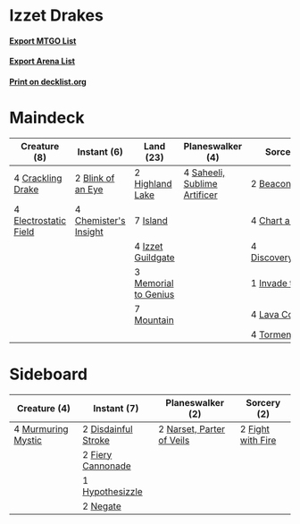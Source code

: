 # Izzet Drakes

#### [Export MTGO List](../collection/Izzet%20Drakes/Izzet%20Drakes.txt)
#### [Export Arena List](../collection/Izzet%20Drakes/Izzet%20Drakes_arena.txt)
#### [Print on decklist.org](http://decklist.org/?deckmain=2%09Beacon%20Bolt%0A2%09Blink%20of%20an%20Eye%0A4%09Chart%20a%20Course%0A4%09Chemister's%20Insight%0A4%09Crackling%20Drake%0A4%09Discovery/Dispersal%0A4%09Electrostatic%20Field%0A2%09Highland%20Lake%0A1%09Invade%20the%20City%0A7%09Island%0A4%09Izzet%20Guildgate%0A4%09Lava%20Coil%0A3%09Memorial%20to%20Genius%0A7%09Mountain%0A4%09Saheeli,%20Sublime%20Artificer%0A4%09Tormenting%20Voice&deckside=2%09Disdainful%20Stroke%0A2%09Fiery%20Cannonade%0A2%09Fight%20with%20Fire%0A1%09Hypothesizzle%0A4%09Murmuring%20Mystic%0A2%09Narset,%20Parter%20of%20Veils%0A2%09Negate)
# Maindeck

|                                          Creature (8)                                          |                                          Instant (6)                                           |                                           Land (23)                                           |                                           Planeswalker (4)                                            |                                          Sorcery (19)                                          |
|------------------------------------------------------------------------------------------------|------------------------------------------------------------------------------------------------|-----------------------------------------------------------------------------------------------|-------------------------------------------------------------------------------------------------------|------------------------------------------------------------------------------------------------|
|4 [Crackling Drake](http://gatherer.wizards.com/Pages/Card/Details.aspx?multiverseid=452913)    |2 [Blink of an Eye](http://gatherer.wizards.com/Pages/Card/Details.aspx?multiverseid=442934)    |2 [Highland Lake](http://gatherer.wizards.com/Pages/Card/Details.aspx?multiverseid=429674)     |4 [Saheeli, Sublime Artificer](http://gatherer.wizards.com/Pages/Card/Details.aspx?multiverseid=461161)|2 [Beacon Bolt](http://gatherer.wizards.com/Pages/Card/Details.aspx?multiverseid=452904)        |
|4 [Electrostatic Field](http://gatherer.wizards.com/Pages/Card/Details.aspx?multiverseid=452847)|4 [Chemister's Insight](http://gatherer.wizards.com/Pages/Card/Details.aspx?multiverseid=452782)|7 [Island](http://gatherer.wizards.com/Pages/Card/Details.aspx?multiverseid=439857)            |                                                                                                       |4 [Chart a Course](http://gatherer.wizards.com/Pages/Card/Details.aspx?multiverseid=435200)     |
|                                                                                                |                                                                                                |4 [Izzet Guildgate](http://gatherer.wizards.com/Pages/Card/Details.aspx?multiverseid=376378)   |                                                                                                       |4 [Discovery/Dispersal](http://gatherer.wizards.com/Pages/Card/Details.aspx?multiverseid=452973)|
|                                                                                                |                                                                                                |3 [Memorial to Genius](http://gatherer.wizards.com/Pages/Card/Details.aspx?multiverseid=443131)|                                                                                                       |1 [Invade the City](http://gatherer.wizards.com/Pages/Card/Details.aspx?multiverseid=461128)    |
|                                                                                                |                                                                                                |7 [Mountain](http://gatherer.wizards.com/Pages/Card/Details.aspx?multiverseid=439859)          |                                                                                                       |4 [Lava Coil](http://gatherer.wizards.com/Pages/Card/Details.aspx?multiverseid=452858)          |
|                                                                                                |                                                                                                |                                                                                               |                                                                                                       |4 [Tormenting Voice](http://gatherer.wizards.com/Pages/Card/Details.aspx?multiverseid=426853)   |


# Sideboard

|                                        Creature (4)                                         |                                         Instant (7)                                          |                                          Planeswalker (2)                                          |                                        Sorcery (2)                                         |
|---------------------------------------------------------------------------------------------|----------------------------------------------------------------------------------------------|----------------------------------------------------------------------------------------------------|--------------------------------------------------------------------------------------------|
|4 [Murmuring Mystic](http://gatherer.wizards.com/Pages/Card/Details.aspx?multiverseid=452795)|2 [Disdainful Stroke](http://gatherer.wizards.com/Pages/Card/Details.aspx?multiverseid=420705)|2 [Narset, Parter of Veils](http://gatherer.wizards.com/Pages/Card/Details.aspx?multiverseid=460988)|2 [Fight with Fire](http://gatherer.wizards.com/Pages/Card/Details.aspx?multiverseid=443007)|
|                                                                                             |2 [Fiery Cannonade](http://gatherer.wizards.com/Pages/Card/Details.aspx?multiverseid=435297)  |                                                                                                    |                                                                                            |
|                                                                                             |1 [Hypothesizzle](http://gatherer.wizards.com/Pages/Card/Details.aspx?multiverseid=452928)    |                                                                                                    |                                                                                            |
|                                                                                             |2 [Negate](http://gatherer.wizards.com/Pages/Card/Details.aspx?multiverseid=423707)           |                                                                                                    |                                                                                            |

